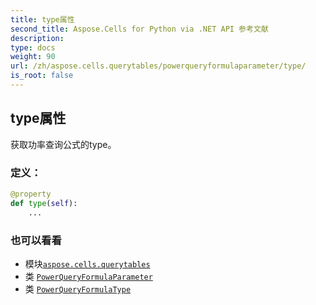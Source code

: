 ```yaml
---
title: type属性
second_title: Aspose.Cells for Python via .NET API 参考文献
description:
type: docs
weight: 90
url: /zh/aspose.cells.querytables/powerqueryformulaparameter/type/
is_root: false
---
```

## type属性

获取功率查询公式的type。
### 定义：
```python
@property
def type(self):
    ...
```

### 也可以看看
* 模块[`aspose.cells.querytables`](../../)
* 类 [`PowerQueryFormulaParameter`](/cells/python-net/zh/aspose.cells.querytables/powerqueryformulaparameter)
* 类 [`PowerQueryFormulaType`](/cells/python-net/zh/aspose.cells.querytables/powerqueryformulatype)
